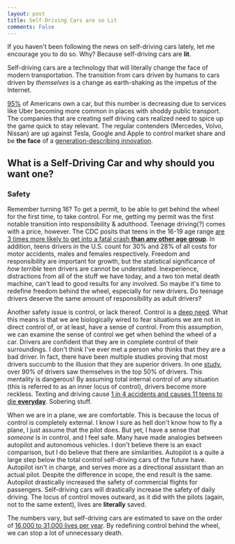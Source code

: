 ```yaml
---
layout: post
title: Self-Driving Cars are so Lit
comments: False
---
```


If you haven't been following the news on self-driving cars lately, let me encourage you to do so. Why? Because self-driving cars are __lit__. 

Self-driving cars are a technology that will literally change the face of modern transportation. The transition from cars driven by humans to cars driven by _themselves_ is a change as earth-shaking as the impetus of the Internet. 

[95%](http://photos.state.gov/libraries/cambodia/30486/Publications/everyone_in_america_own_a_car.pdf) of Americans own a car, but this number is decreasing due to services like Uber becoming more common in places with shoddy public transport. The companies that are creating self driving cars realized need to spice up the game quick to stay relevant. The regular contenders (Mercedes, Volvo, Nissan) are up against Tesla, Google and Apple to control market share and be **the face** of a [generation-describing innovation](http://content.time.com/time/specials/2007/article/0,28804,1677329_1678542,00.html).

## What is a Self-Driving Car and why should you want one?

### Safety

Remember turning 16? To get a permit, to be able to get behind the wheel for the first time, to take control. For me, getting my permit was the first notable transition into responsibility & adulthood. Teenage driving(?) comes with a price, however. The CDC posits that teens in the 16-19 age range [are 3 times more likely to get into a fatal crash __than any other age group__](http://www.cdc.gov/motorvehiclesafety/teen_drivers/teendrivers_factsheet.html). In addition, teens drivers in the U.S. count for 30% and 28% of all costs for motor accidents, males and females respectively. Freedom and responsibility are important for growth, but the statistical significance of _how terrible_ teen drivers are cannot be understated. Inexperience, distractions from all of the stuff we have today, and a two ton metal death machine, can't lead to good results for any involved. So maybe it's time to redefine freedom behind the wheel, especially for new drivers. Do teenage drivers deserve the same amount of responsibility as adult drivers? 

Another safety issue is control, or lack thereof. Control is a [deep need](http://changingminds.org/explanations/needs/control.htm). What this means is that we are biologically wired to fear situations we are not in direct control of, or at least, have a sense of control. From this assumption, we can examine the sense of control we get when behind the wheel of a car. Drivers are confident that they are in complete control of their surroundings. I don't think I've ever met a person who thinks that they are a bad driver. In fact, there have been multiple studies proving that most drivers succumb to the illusion that they are superior drivers. In one [study](https://en.wikipedia.org/wiki/Illusory_superiority#Driving_ability), over 90% of drivers saw themselves in the top 50% of drivers. This mentality is dangerous! By assuming total internal control of any situation (this is referred to as an inner locus of control), drivers become more reckless. Texting and driving cause [1 in 4 accidents and causes 11 teens to die __everyday__](https://www.edgarsnyder.com/car-accident/cause-of-accident/cell-phone/cell-phone-statistics.html). Sobering stuff. 

When we are in a plane, we are comfortable. This is because the locus of control is completely external. I know I sure as hell don't know how to fly a plane, I just assume that the pilot does. But yet, I have a sense that _someone_ is in control, and I feel safe. Many have made analogies between autopilot and autonomous vehicles. I don't believe there is an exact comparison, but I do believe that there are similarities. Autopilot is a quite a large step below the total control self-driving cars of the future have. Autopilot isn't in charge, and serves more as a directional assistant than an actual pilot. Despite the difference in scope, the end result is the same. Autopilot drastically increased the safety of commercial flights for passengers. Self-driving cars will drastically increase the safety of daily driving. The locus of control moves outward, as it did with the pilots (again, not to the same extent), lives are __literally__ saved. 

The numbers vary, but self-driving cars are estimated to save on the order of [16,000 to 31,000 lives per year](http://ti.org/antiplanner/?p=9706). By redefining control behind the wheel, we can stop a lot of unnecessary death. 